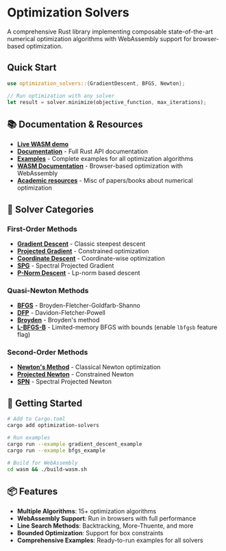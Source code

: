 # Optimization Solvers

A comprehensive Rust library implementing composable state-of-the-art numerical optimization algorithms with WebAssembly support for browser-based optimization.

## Quick Start

```rust
use optimization_solvers::{GradientDescent, BFGS, Newton};

// Run optimization with any solver
let result = solver.minimize(objective_function, max_iterations);
```

## 📚 Documentation & Resources

- **[Live WASM demo](https://fedemagnani.github.io/optimization-solvers-demo/)**
- **[Documentation](https://deepwiki.com/fedemagnani/optimization-solvers)** - Full Rust API documentation
- **[Examples](./examples/)** - Complete examples for all optimization algorithms
- **[WASM Documentation](./wasm/README.md)** - Browser-based optimization with WebAssembly
- **[Academic resources](./resources.md)** - Misc of papers/books about numerical optimization

## 🧮 Solver Categories

### First-Order Methods
- **[Gradient Descent](./src/steepest_descent/gradient_descent.rs)** - Classic steepest descent
- **[Projected Gradient](./src/steepest_descent/projected_gradient_descent.rs)** - Constrained optimization
- **[Coordinate Descent](./src/steepest_descent/coordinate_descent.rs)** - Coordinate-wise optimization
- **[SPG](./src/steepest_descent/spg.rs)** - Spectral Projected Gradient
- **[P-Norm Descent](./src/steepest_descent/pnorm_descent.rs)** - Lp-norm based descent

### Quasi-Newton Methods
- **[BFGS](./src/quasi_newton/bfgs.rs)** - Broyden-Fletcher-Goldfarb-Shanno
- **[DFP](./src/quasi_newton/dfp.rs)** - Davidon-Fletcher-Powell
- **[Broyden](./src/quasi_newton/broyden.rs)** - Broyden's method
- **[L-BFGS-B](./src/quasi_newton/lbfgsb.rs)** - Limited-memory BFGS with bounds (enable `lbfgsb` feature flag)

### Second-Order Methods
- **[Newton's Method](./src/newton/mod.rs)** - Classical Newton optimization
- **[Projected Newton](./src/newton/projected_newton.rs)** - Constrained Newton
- **[SPN](./src/newton/spn.rs)** - Spectral Projected Newton

## 🚀 Getting Started

```bash
# Add to Cargo.toml
cargo add optimization-solvers

# Run examples
cargo run --example gradient_descent_example
cargo run --example bfgs_example

# Build for WebAssembly
cd wasm && ./build-wasm.sh
```

## 📦 Features

- **Multiple Algorithms**: 15+ optimization algorithms
- **WebAssembly Support**: Run in browsers with full performance
- **Line Search Methods**: Backtracking, More-Thuente, and more
- **Bounded Optimization**: Support for box constraints
- **Comprehensive Examples**: Ready-to-run examples for all solvers






